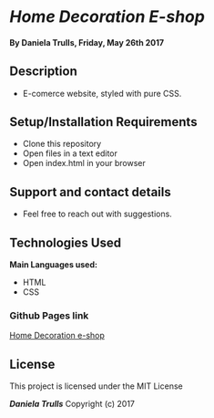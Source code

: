 
# _Home Decoration E-shop_

#### By **Daniela Trulls, Friday, May 26th 2017**

## Description

* E-comerce website, styled with pure CSS.

## Setup/Installation Requirements

* Clone this repository
* Open files in a text editor
* Open index.html in your browser


## Support and contact details

* Feel free to reach out with suggestions.

## Technologies Used

**Main Languages used:**

* HTML
* CSS

### Github Pages link
[Home Decoration e-shop](https://danitlls.github.io/home-decor-eshop/)


## License

This project is licensed under the MIT License

**_Daniela Trulls_** Copyright (c) 2017
